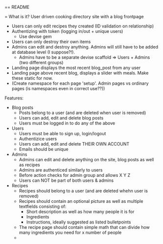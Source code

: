 == README

= What is it?
User driven cooking directory site with a blog frontpage

- Users can only edit recipes they created (ID validation on relationship)
- Authentizing with token (logging in/out + unique users)
	- Use devise gem
- Users can only destroy their own items 
- Admins can edit and destroy anything. Admins will still have to be added at database level (I suppose?!).
	- Admins have to be a separate devise scaffold => Users + Admins (two different groups)
- Landing page displays the most recent blog_post from any user
- Landing page above recent blog, displays a slider with meals. Make these static for now.
- (Create namespace for each page 'setup'. Admin pages vs ordinary pages (is namespaces even in correct use??))


Features:
- Blog posts
  - Posts belong to a user (and are deleted when user is removed)
  - Users can add, edit and delete blog posts
  - Users must be logged in to do any of the above
- Users
  - Users must be able to sign up, login/logout
  - Authentizice users
  - Users can add, edit and delete THEIR OWN ACCOUNT
  - Emails should be unique
- Admins
	- Admins can edit and delete anything on the site, blog posts as well as recipes
	- Admins are authenticed similarly to users
	- Before action checks for admin group and allows X Y Z
	- Users can NOT be part of both users & admins
- Recipes
  - Recipes should belong to a user (and are deleted whehn user is removed)
  - Recipes should contain an optional picture as well as multiple textfields consisting of:
    - Short description as well as how many people it is for
    - Ingredients
    - Instructions, ideally suggested as listed bulletpoints
  - The recipe page should contain simple math that can divide how many ingredients you need for x number of people
  - 
